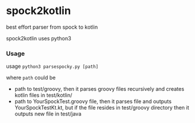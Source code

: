 # spock2kotlin 

best effort parser from spock to kotlin

spock2kotlin uses python3

### Usage
usage `python3 parsespocky.py [path]`

where `path` could be 
* path to test/groovy, then it parses groovy files recursively and creates kotlin files in test/kotlin/
* path to YourSpockTest.groovy file, then it parses file and outputs YourSpockTestKt.kt, but if the file resides in test/groovy directory then it outputs new file in test/java
